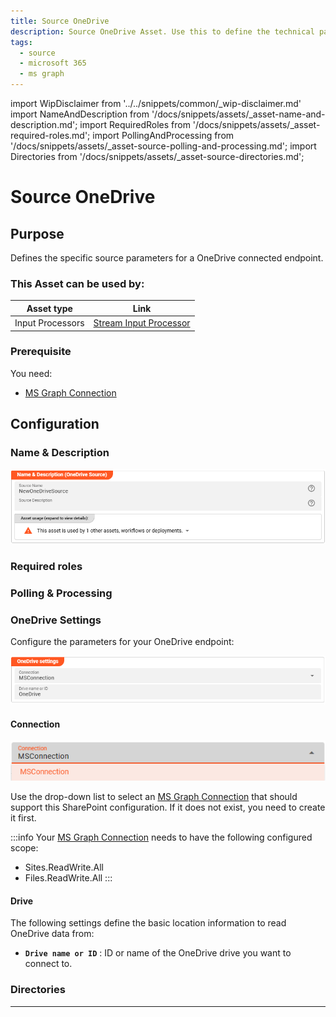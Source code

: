 ```yaml
---
title: Source OneDrive
description: Source OneDrive Asset. Use this to define the technical parameters for an OneDrive source endpoint.
tags:
  - source
  - microsoft 365
  - ms graph
---
```


import WipDisclaimer from '../../snippets/common/_wip-disclaimer.md'
import NameAndDescription from '/docs/snippets/assets/_asset-name-and-description.md';
import RequiredRoles from '/docs/snippets/assets/_asset-required-roles.md';
import PollingAndProcessing from '/docs/snippets/assets/_asset-source-polling-and-processing.md';
import Directories from '/docs/snippets/assets/_asset-source-directories.md';

# Source OneDrive

## Purpose

Defines the specific source parameters for a OneDrive connected endpoint. 

### This Asset can be used by:

| Asset type       | Link                                                                       |
|------------------|----------------------------------------------------------------------------|
| Input Processors | [Stream Input Processor](/docs/assets/processors-input/asset-input-stream) |

### Prerequisite

You need:

* [MS Graph Connection](/docs/assets/connections/asset-connection-msgraph)

## Configuration

### Name & Description

![Name & Description (OneDrive Source)](./.asset-source-onedrive_images/1714724371274.png "Name & Description (OneDrive Source)")

<NameAndDescription></NameAndDescription>

### Required roles

<RequiredRoles></RequiredRoles>

### Polling & Processing

<PollingAndProcessing></PollingAndProcessing>

### OneDrive Settings

Configure the parameters for your OneDrive endpoint:

![Setting (OneDrive Source)](./.asset-source-onedrive_images/1714724949144.png "Setting (OneDrive Source)")

#### Connection

![MSGraph Connection drop-down list](./.asset-source-sharepoint_images/1714663912005.png "MSGraph Connection drop-down list")

Use the drop-down list to select an [MS Graph Connection](/docs/assets/connections/asset-connection-msgraph) that should
support this SharePoint configuration. If it does not exist, you need to create it first.

:::info
Your [MS Graph Connection](/docs/assets/connections/asset-connection-msgraph) needs to have the following configured scope:
* Sites.ReadWrite.All
* Files.ReadWrite.All
:::


#### Drive

The following settings define the basic location information to read OneDrive data from:

* **`Drive name or ID`** : ID or name of the OneDrive drive you want to connect to.

### Directories

<Directories></Directories>

---

<WipDisclaimer></WipDisclaimer>
